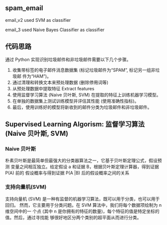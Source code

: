 ## spam_email

email_v2 used SVM as classifier 

email_3 used Naive Bayes Classifier as classifier 


## 代码思路

通过 Python 实现识别垃圾邮件和非垃圾邮件需要以下几个步骤。

1. 收集带标签的电子邮件消息数据集 (标记垃圾邮件为“SPAM”, 标记另一组非垃圾邮
件为“HAM”)。
2. 通过清理和转换文本来预处理数据 (删除停用词等)
3. 从预处理数据中提取特征 Extract features
4. 使用监督学习算法 (Naive 贝叶斯, SVM) 在提取的特征上训练机器学习模型。
5. 在单独的数据集上测试训练模型并评估其性能 (使用准确性指标)。
6. 最后，使用训练好的模型将新收到的邮件分类为垃圾邮件和非垃圾邮件。

## Supervised Learning Algorism: 监督学习算法 (Naive 贝叶斯, SVM)

### Naive 贝叶斯
朴素贝叶斯是最简单但最强大的分类器算法之一，它基于贝叶斯定理公式，假设预测 变量之间相互独立。给定假设 a 和证据 B，根据贝叶斯定理计算器，得到证据 P(A) 前的 假设概率与得到证据 P(A |B) 后的假设概率之间的关系

### 支持向量机(SVM)
支持向量机 (SVM) 是一种有监督的机器学习算法，既可以用于分类，也可以用于回归。 然而，它主要用于分类问题。在 SVM 算法中，我们将每个数据项绘制为 n 维空间中的一 个点 (其中 n 是你拥有的特征的数量)，每个特征的值是特定坐标的值。然后，通过寻找能 够很好地区分两个类别的超平面从而进行分类。

